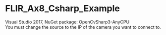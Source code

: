 # FLIR_Ax8_Csharp_Example

Visual Studio 2017, NuGet package: OpenCvSharp3-AnyCPU <br>
You must change the source to the IP of the camera you want to connect to.<br>

